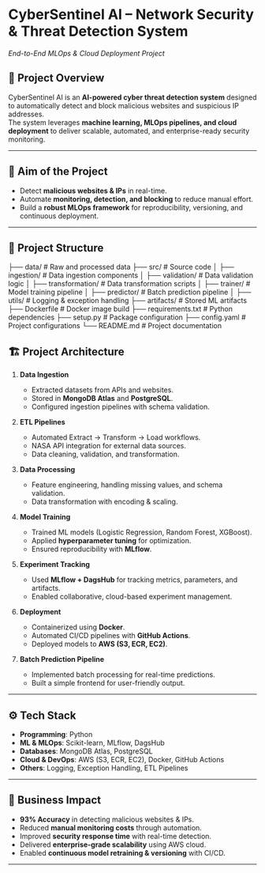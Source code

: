 # CyberSentinel AI – Network Security & Threat Detection System  
_End-to-End MLOps & Cloud Deployment Project_

## 📌 Project Overview
CyberSentinel AI is an **AI-powered cyber threat detection system** designed to automatically detect and block malicious websites and suspicious IP addresses.  
The system leverages **machine learning, MLOps pipelines, and cloud deployment** to deliver scalable, automated, and enterprise-ready security monitoring.

---

## 🎯 Aim of the Project
- Detect **malicious websites & IPs** in real-time.
- Automate **monitoring, detection, and blocking** to reduce manual effort.
- Build a **robust MLOps framework** for reproducibility, versioning, and continuous deployment.

---
## 📂 Project Structure

├── data/                    # Raw and processed data
├── src/                     # Source code
│ ├── ingestion/             # Data ingestion components
│ ├── validation/            # Data validation logic
│ ├── transformation/        # Data transformation scripts
│ ├── trainer/               # Model training pipeline
│ ├── predictor/             # Batch prediction pipeline
│ ├── utils/                 # Logging & exception handling
├── artifacts/               # Stored ML artifacts
├── Dockerfile               # Docker image build
├── requirements.txt         # Python dependencies
├── setup.py                 # Package configuration
├── config.yaml              # Project configurations
└── README.md                # Project documentation

## 🏗️ Project Architecture
1. **Data Ingestion**
   - Extracted datasets from APIs and websites.
   - Stored in **MongoDB Atlas** and **PostgreSQL**.
   - Configured ingestion pipelines with schema validation.

2. **ETL Pipelines**
   - Automated Extract → Transform → Load workflows.
   - NASA API integration for external data sources.
   - Data cleaning, validation, and transformation.

3. **Data Processing**
   - Feature engineering, handling missing values, and schema validation.
   - Data transformation with encoding & scaling.

4. **Model Training**
   - Trained ML models (Logistic Regression, Random Forest, XGBoost).
   - Applied **hyperparameter tuning** for optimization.
   - Ensured reproducibility with **MLflow**.

5. **Experiment Tracking**
   - Used **MLflow + DagsHub** for tracking metrics, parameters, and artifacts.
   - Enabled collaborative, cloud-based experiment management.

6. **Deployment**
   - Containerized using **Docker**.
   - Automated CI/CD pipelines with **GitHub Actions**.
   - Deployed models to **AWS (S3, ECR, EC2)**.

7. **Batch Prediction Pipeline**
   - Implemented batch processing for real-time predictions.
   - Built a simple frontend for user-friendly output.

---

## ⚙️ Tech Stack
- **Programming**: Python  
- **ML & MLOps**: Scikit-learn, MLflow, DagsHub  
- **Databases**: MongoDB Atlas, PostgreSQL  
- **Cloud & DevOps**: AWS (S3, ECR, EC2), Docker, GitHub Actions  
- **Others**: Logging, Exception Handling, ETL Pipelines  

---

## 🚀 Business Impact
- **93% Accuracy** in detecting malicious websites & IPs.  
- Reduced **manual monitoring costs** through automation.  
- Improved **security response time** with real-time detection.
- Delivered **enterprise-grade scalability** using AWS cloud.  
- Enabled **continuous model retraining & versioning** with CI/CD.  

---




